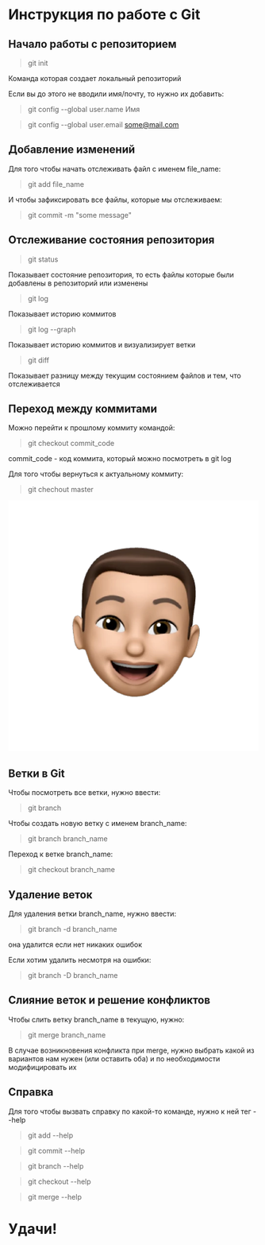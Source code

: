 # Инструкция по работе с Git

## Начало работы с репозиторием
> git init

Команда которая создает локальный репозиторий

Если вы до этого не вводили имя/почту, то нужно их добавить:
> git config --global user.name Имя

> git config --global user.email some@mail.com

## Добавление изменений
Для того чтобы начать отслеживать файл с именем file_name:
> git add file_name

И чтобы зафиксировать все файлы, которые мы отслеживаем:
> git commit -m "some message"

## Отслеживание состояния репозитория

> git status

Показывает состояние репозитория, то есть файлы которые были добавлены в репозиторий или изменены

> git log

Показывает историю коммитов

> git log --graph

Показывает историю коммитов и визуализирует ветки

> git diff

Показывает разницу между текущим состоянием файлов и тем, что отслеживается

## Переход между коммитами
Можно перейти к прошлому коммиту командой:

> git checkout commit_code

commit_code - код коммита, который можно посмотреть в git log

Для того чтобы вернуться к актуальному коммиту:

> git chechout master

![error: picture not found](sticker.png)

## Ветки в Git

Чтобы посмотреть все ветки, нужно ввести:

> git branch

Чтобы создать новую ветку с именем branch_name:

> git branch branch_name

Переход к ветке branch_name:

> git checkout branch_name 

## Удаление веток
Для удаления ветки branch_name, нужно ввести:

> git branch -d branch_name

она удалится если нет никаких ошибок

Если хотим удалить несмотря на ошибки:

> git branch -D branch_name

## Слияние веток и решение конфликтов

Чтобы слить ветку branch_name в текущую, нужно:

> git merge branch_name

В случае возникновения конфликта при merge, нужно выбрать какой из вариантов нам нужен (или оставить оба) и по необходимости модифицировать их

## Справка

Для того чтобы вызвать справку по какой-то команде, нужно к ней тег --help

> git add --help

> git commit --help

> git branch --help

> git checkout --help

> git merge --help

# Удачи!